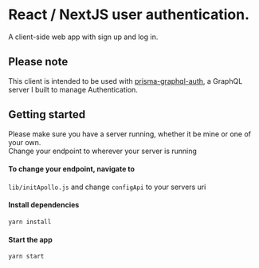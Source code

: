 # React / NextJS user authentication.

A client-side web app with sign up and log in.

## Please note

This client is intended to be used with [prisma-graphql-auth](https://github.com/rsbear/prisma-graphql-auth), a GraphQL server I built to manage Authentication.

## Getting started

Please make sure you have a server running, whether it be mine or one of your own.  
Change your endpoint to wherever your server is running  
#### To change your endpoint, navigate to
```lib/initApollo.js```
and change `configApi` to your servers uri

#### Install dependencies  
```yarn install```

#### Start the app  
```yarn start```
